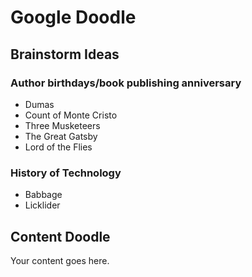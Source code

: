 # Google Doodle

## Brainstorm Ideas
### Author birthdays/book publishing anniversary
* Dumas
* Count of Monte Cristo
* Three Musketeers
* The Great Gatsby
* Lord of the Flies

### History of Technology
* Babbage
* Licklider

## Content Doodle
Your content goes here. 